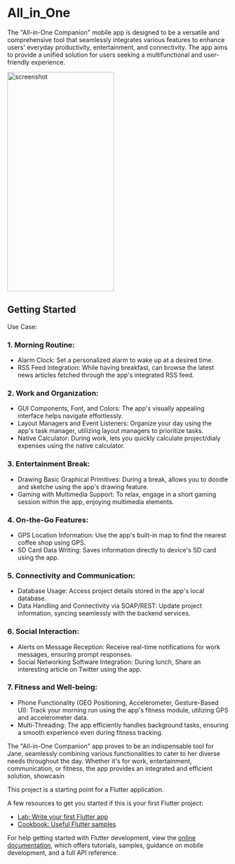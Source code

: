 # All_in_One

The "All-in-One Companion" mobile app is designed to be a versatile and comprehensive tool that seamlessly integrates various features to enhance users' everyday productivity, entertainment, and connectivity. The app aims to provide a unified solution for users seeking a multifunctional and user-friendly experience.

<img src="https://github.com/Dipp3r/All-in-One-Companion/assets/91364256/81fe242e-3830-432c-84d6-daa796f57202" alt="screenshot" height="500" width="243"/>

## Getting Started

Use Case:

### 1. Morning Routine:
 - Alarm Clock: Set a personalized alarm to wake up at a desired time.
 - RSS Feed Integration: While having breakfast, can browse the latest news articles fetched through the app's integrated RSS feed.

### 2. Work and Organization:
 - GUI Components, Font, and Colors: The app's visually appealing interface helps navigate effortlessly.
 - Layout Managers and Event Listeners: Organize your day using the app's task manager, utilizing layout managers to prioritize tasks.
 - Native Calculator: During work, lets you quickly calculate project/dialy expenses using the native calculator.

### 3. Entertainment Break:
 - Drawing Basic Graphical Primitives: During a break, allows you to doodle and sketche using the app's drawing feature.
 - Gaming with Multimedia Support: To relax, engage in a short gaming session within the app, enjoying multimedia elements.

### 4. On-the-Go Features:
 - GPS Location Information: Use the app's built-in map to find the nearest coffee shop using GPS.
 - SD Card Data Writing: Saves information directly to device's SD card using the app.

### 5. Connectivity and Communication:
 - Database Usage: Access project details stored in the app's local database.
 - Data Handling and Connectivity via SOAP/REST: Update project information, syncing seamlessly with the backend services.

### 6. Social Interaction:
 - Alerts on Message Reception: Receive real-time notifications for work messages, ensuring prompt responses.
 - Social Networking Software Integration: During lunch, Share an interesting article on Twitter using the app.

### 7. Fitness and Well-being:
 - Phone Functionality (GEO Positioning, Accelerometer, Gesture-Based UI): Track your morning run using the app's fitness module, utilizing GPS and accelerometer data.
 - Multi-Threading: The app efficiently handles background tasks, ensuring a smooth experience even during fitness tracking.

The "All-in-One Companion" app proves to be an indispensable tool for Jane, seamlessly combining various functionalities to cater to her diverse needs throughout the day. Whether it's for work, entertainment, communication, or fitness, the app provides an integrated and efficient solution, showcasin

This project is a starting point for a Flutter application.

A few resources to get you started if this is your first Flutter project:

- [Lab: Write your first Flutter app](https://docs.flutter.dev/get-started/codelab)
- [Cookbook: Useful Flutter samples](https://docs.flutter.dev/cookbook)

For help getting started with Flutter development, view the
[online documentation](https://docs.flutter.dev/), which offers tutorials,
samples, guidance on mobile development, and a full API reference.
